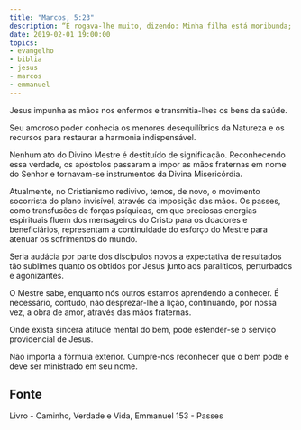 ```yaml
---
title: "Marcos, 5:23"
description: “E rogava-lhe muito, dizendo: Minha filha está moribunda; rogo-te que venhas e lhe imponhas as mãos para que sare, e viva.”
date: 2019-02-01 19:00:00
topics: 
- evangelho
- biblia
- jesus
- marcos
- emmanuel
---
```


Jesus impunha as mãos nos enfermos e transmitia-lhes os bens da saúde.

Seu amoroso poder conhecia os menores desequilíbrios da Natureza e os recursos
para restaurar a harmonia indispensável.

Nenhum ato do Divino Mestre é destituído de significação. Reconhecendo essa
verdade, os apóstolos passaram a impor as mãos fraternas em nome do Senhor e
tornavam-se instrumentos da Divina Misericórdia.

Atualmente, no Cristianismo redivivo, temos, de novo, o movimento socorrista do
plano invisível, através da imposição das mãos. Os passes, como transfusões de
forças psíquicas, em que preciosas energias espirituais fluem dos mensageiros do
Cristo para os doadores e beneficiários, representam a continuidade do esforço
do Mestre para atenuar os sofrimentos do mundo.

Seria audácia por parte dos discípulos novos a expectativa de resultados tão
sublimes quanto os obtidos por Jesus junto aos paralíticos, perturbados e
agonizantes.

O Mestre sabe, enquanto nós outros estamos aprendendo a conhecer. É necessário,
contudo, não desprezar-lhe a lição, continuando, por nossa vez, a obra de amor,
através das mãos fraternas.

Onde exista sincera atitude mental do bem, pode estender-se o serviço
providencial de Jesus.

Não importa a fórmula exterior. Cumpre-nos reconhecer que o bem pode e
deve ser ministrado em seu nome.


## Fonte
Livro - Caminho, Verdade e Vida, Emmanuel
153 - Passes
